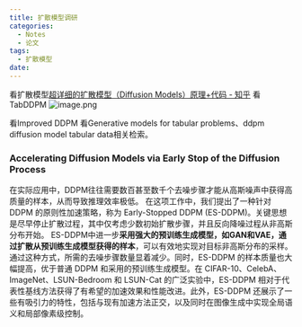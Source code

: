 ```yaml
---
title: 扩散模型调研
categories:
  - Notes
  - 论文
tags:
  - 扩散模型
date:
---
```

看扩散模型[超详细的扩散模型（Diffusion Models）原理+代码 - 知乎](https://zhuanlan.zhihu.com/p/624221952)
看TabDDPM
![image.png](https://cdn.jsdelivr.net/gh/zhengyangWang1/image@main/img/20231104173325.png)

看Improved DDPM
看Generative models for tabular problems、ddpm diffusion model tabular data相关检索。

### Accelerating Diffusion Models via Early Stop of the Diffusion Process
在实际应用中，DDPM往往需要数百甚至数千个去噪步骤才能从高斯噪声中获得高质量的样本，从而导致推理效率极低。
在这项工作中，我们提出了一种针对 DDPM 的原则性加速策略，称为 Early-Stopped DDPM (ES-DDPM)。关键思想是尽早停止扩散过程，其中仅考虑少数初始扩散步骤，并且反向降噪过程从非高斯分布开始。 ES-DDPM中进一步**采用强大的预训练生成模型，如GAN和VAE，通过扩散从预训练生成模型获得的样本**，可以有效地实现对目标非高斯分布的采样。通过这种方式，所需的去噪步骤数量显着减少。同时，ES-DDPM 的样本质量也大幅提高，优于普通 DDPM 和采用的预训练生成模型。在 CIFAR-10、CelebA、ImageNet、LSUN-Bedroom 和 LSUN-Cat 的广泛实验中，ES-DDPM 相对于代表性基线方法获得了有希望的加速效果和性能改进。此外，ES-DDPM 还展示了一些有吸引力的特性，包括与现有加速方法正交，以及同时在图像生成中实现全局语义和局部像素级控制。